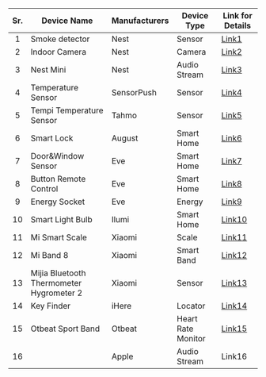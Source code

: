 | Sr.  | Device Name                              | Manufacturers | Device Type        | Link for Details                                             |
| :--: | ---------------------------------------- | ------------- | ------------------ | ------------------------------------------------------------ |
|  1   | Smoke detector                           | Nest          | Sensor             | [Link1](https://store.google.com/us/product/nest_protect_2nd_gen_specs?hl=en-US) |
|  2   | Indoor Camera                            | Nest          | Camera             | [Link2](https://store.google.com/us/product/nest_cam_indoor_specs?hl=en-US) |
|  3   | Nest Mini                                | Nest          | Audio Stream       | [Link3](https://store.google.com/us/product/google_nest_mini_specs?hl=en-US) |
|  4   | Temperature Sensor                       | SensorPush    | Sensor             | [Link4](https://www.sensorpush.com/products/p/ht1)           |
|  5   | Tempi Temperature Sensor                 | Tahmo         | Sensor             | [Link5](https://www.wellbots.com/products/tempi-smart-temperature-humidity-monitor) |
|  6   | Smart Lock                               | August        | Smart Home         | [Link6](https://august.com/products/august-smart-lock-connect) |
|  7   | Door&Window Sensor                       | Eve           | Smart Home         | [Link7](https://www.amazon.com/dp/B08BDM47S2/ref=emc_b_5_t?th=1) |
|  8   | Button Remote Control                    | Eve           | Smart Home         | [Link8](https://www.amazon.com/Eve-Button-Connected-accessories-Bluetooth/dp/B0789FGSJ9) |
|  9   | Energy Socket                            | Eve           | Energy             | [Link9](https://www.amazon.com/dp/B08YHPN63H/ref=emc_b_5_t?th=1) |
|  10  | Smart Light Bulb                         | Ilumi         | Smart Home         | [Link10](https://www.amazon.com/ilumi-Bluetooth-Smart-Light-Generation/dp/B017WDRD0W) |
|  11  | Mi Smart Scale                           | Xiaomi        | Scale              | [Link11](https://www.amazon.co.jp/-/en/Xiaomi-Weight-Smartphone-Management-Fitness/dp/B08SBX6NP3) |
|  12  | Mi Band 8                                | Xiaomi        | Smart Band         | [Link12](https://www.amazon.com/Xiaomi-Bracelet-Bluetooth-Fitness-Standard/dp/B0C3B42Q29) |
|  13  | Mijia Bluetooth Thermometer Hygrometer 2 | Xiaomi        | Sensor             | [Link13](https://www.aliexpress.com/i/3256801149866903.html?gatewayAdapt=4itemAdapt) |
|  14  | Key Finder                               | iHere         | Locator            | [Link14](https://www.nonda.co/products/i-here)               |
|  15  | Otbeat Sport Band                        | Otbeat        | Heart Rate Monitor | [Link15](https://www.shoporangetheory.com/Product/OT-BURN-20-C-OTbeat_Burn) |
|  16  |                                          | Apple         | Audio Stream       | Link16                                                       |